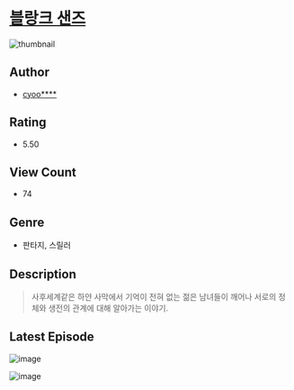 # [블랑크 샌즈](https://comic.naver.com/challenge/list?titleId=811230)
![thumbnail](https://image-comic.pstatic.net/user_contents_data/challenge_comic/2023/05/25/upload_3546642119046281057_480x623.jpeg)

## Author
- [cyoo****](https://comic.naver.com/artistTitle?id=367245)

## Rating
- 5.50

## View Count
- 74

## Genre
- 판타지, 스릴러

## Description
> 사후세계같은 하얀 사막에서 기억이 전혀 없는 젊은 남녀들이 깨어나 서로의 정체와 생전의 관계에 대해 알아가는 이야기.


## Latest Episode
![image](https://image-comic.pstatic.net/user_contents_data/challenge_comic/2023/05/25/367245/upload_3977633282517054514.jpeg)

![image](https://image-comic.pstatic.net/user_contents_data/challenge_comic/2023/05/25/367245/upload_7366028850266005859.jpeg)
